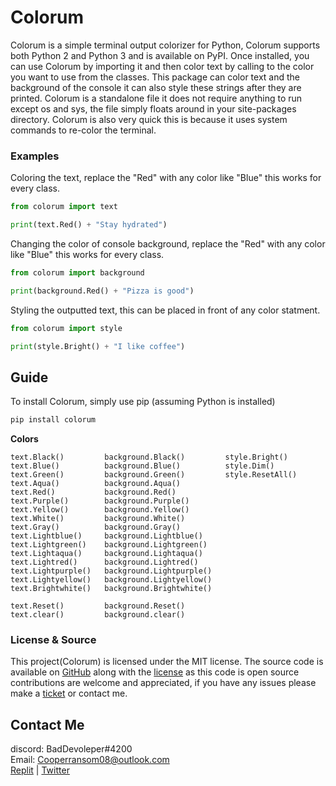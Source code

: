 # Colorum

Colorum is a simple terminal output colorizer for Python, Colorum supports both Python 2 and Python 3 and is available on PyPI. Once installed, you can use Colorum by importing it and then color text by calling to the color you want to use from the classes. This package can color text and the background of the console it can also style these strings after they are printed. Colorum is a standalone file it does not require anything to run except os and sys, the file simply floats around in your site-packages directory. Colorum is also very quick this is because it uses system commands to re-color the terminal.

### Examples

Coloring the text, replace the "Red" with any color like "Blue" this works for every class.
```python
from colorum import text

print(text.Red() + "Stay hydrated")
```

Changing the color of console background, replace the "Red" with any color like "Blue" this works for every class.
```python
from colorum import background

print(background.Red() + "Pizza is good")
```

Styling the outputted text, this can be placed in front of any color statment.
```python
from colorum import style

print(style.Bright() + "I like coffee")
```


## Guide

To install Colorum, simply use pip (assuming Python is installed)  
```python
pip install colorum
```

**Colors**
```
text.Black()         background.Black()         style.Bright()
text.Blue()          background.Blue()          style.Dim()
text.Green()         background.Green()         style.ResetAll()
text.Aqua()          background.Aqua()
text.Red()           background.Red()
text.Purple()        background.Purple()
text.Yellow()        background.Yellow()
text.White()         background.White()
text.Gray()          background.Gray()
text.Lightblue()     background.Lightblue()
text.Lightgreen()    background.Lightgreen()
text.Lightaqua()     background.Lightaqua()
text.Lightred()      background.Lightred()
text.Lightpurple()   background.Lightpurple()
text.Lightyellow()   background.Lightyellow()
text.Brightwhite()   background.Brightwhite()

text.Reset()         background.Reset()
text.clear()         background.clear()
```

### License & Source
This project(Colorum) is licensed under the MIT license. The source code is available on [GitHub](https://github.com/itzCozi/Colorum) along with the [license](https://github.com/itzCozi/Colorum/blob/main/ignore/LICENSE) as this code is open source contributions are welcome and appreciated, if you have any issues please make a [ticket](https://github.com/itzCozi/Colorum/issues/new) or contact me.

Contact Me
---------------------------------
discord: BadDevoleper#4200                                                                                                                                             
Email: Cooperransom08@outlook.com                                                                                                                                      
[Replit](https://replit.com/@cozi08) | 
[Twitter](https://twitter.com/ransom_cooper)